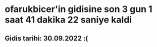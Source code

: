 # ofarukbicer'in gidisine son 3 gun 1 saat 41 dakika 22 saniye kaldi

## Gidis tarihi: 30.09.2022 :(